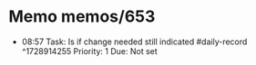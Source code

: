 # Memo memos/653
- 08:57 Task: Is if change needed still indicated #daily-record ^1728914255
Priority: 1
Due: Not set